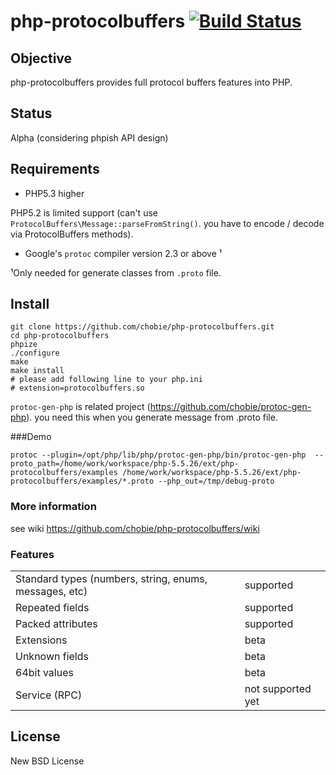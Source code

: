 # php-protocolbuffers [![Build Status](https://secure.travis-ci.org/chobie/php-protocolbuffers.png)](http://travis-ci.org/chobie/php-protocolbuffers)

## Objective

php-protocolbuffers provides full protocol buffers features into PHP.

## Status

Alpha (considering phpish API design)

## Requirements

* PHP5.3 higher

PHP5.2 is limited support (can't use `ProtocolBuffers\Message::parseFromString()`. you have to encode / decode via ProtocolBuffers methods).

* Google's `protoc` compiler version 2.3 or above ¹

 ¹Only needed for generate classes from `.proto` file.


## Install

````
git clone https://github.com/chobie/php-protocolbuffers.git
cd php-protocolbuffers
phpize
./configure
make
make install
# please add following line to your php.ini
# extension=protocolbuffers.so
````

`protoc-gen-php` is related project (https://github.com/chobie/protoc-gen-php).
you need this when you generate message from .proto file.

###Demo
```
protoc --plugin=/opt/php/lib/php/protoc-gen-php/bin/protoc-gen-php  --proto_path=/home/work/workspace/php-5.5.26/ext/php-protocolbuffers/examples /home/work/workspace/php-5.5.26/ext/php-protocolbuffers/examples/*.proto --php_out=/tmp/debug-proto
```
### More information

see wiki https://github.com/chobie/php-protocolbuffers/wiki

### Features

<table>
  <tr>
    <td>Standard types (numbers, string, enums, messages, etc)</td><td>supported</td>
  </tr>
  <tr>
    <td>Repeated fields</td><td>supported</td>
  </tr>
  <tr>
    <td>Packed attributes</td><td>supported</td>
  </tr>
  <tr>
    <td>Extensions</td><td>beta</td>
  </tr>
  <tr>
    <td>Unknown fields</td><td>beta</td>
  </tr>
  <tr>
    <td>64bit values</td><td>beta</td>
  </tr>
  <tr>
    <td>Service (RPC)</td><td>not supported yet</td>
  </tr>
</table>

## License

New BSD License

